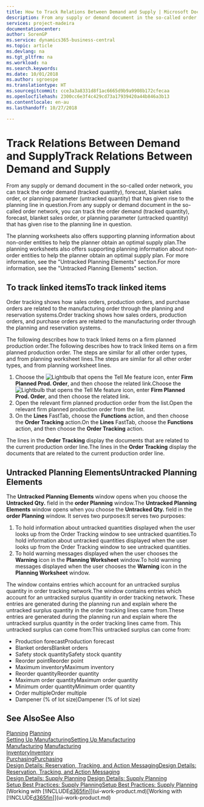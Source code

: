 ```yaml
---
title: How to Track Relations Between Demand and Supply | Microsoft Docs
description: From any supply or demand document in the so-called order network, you can track the order demand (tracked quantity), forecast, blanket sales order, or planning parameter (untracked quantity) that has given rise to the planning line in question.
services: project-madeira
documentationcenter: 
author: SorenGP
ms.service: dynamics365-business-central
ms.topic: article
ms.devlang: na
ms.tgt_pltfrm: na
ms.workload: na
ms.search.keywords: 
ms.date: 10/01/2018
ms.author: sgroespe
ms.translationtype: HT
ms.sourcegitcommit: cce3a3a8331d8f1ac6665d9b9a9908b172cfecaa
ms.openlocfilehash: 2300cc6e3f4c429cd73a17939420a44b846a3b13
ms.contentlocale: en-au
ms.lasthandoff: 10/27/2018

---
```

# <a name="track-relations-between-demand-and-supply"></a><span data-ttu-id="03d97-103">Track Relations Between Demand and Supply</span><span class="sxs-lookup"><span data-stu-id="03d97-103">Track Relations Between Demand and Supply</span></span>
<span data-ttu-id="03d97-104">From any supply or demand document in the so-called order network, you can track the order demand (tracked quantity), forecast, blanket sales order, or planning parameter (untracked quantity) that has given rise to the planning line in question.</span><span class="sxs-lookup"><span data-stu-id="03d97-104">From any supply or demand document in the so-called order network, you can track the order demand (tracked quantity), forecast, blanket sales order, or planning parameter (untracked quantity) that has given rise to the planning line in question.</span></span>

<span data-ttu-id="03d97-105">The planning worksheets also offers supporting planning information about non-order entities to help the planner obtain an optimal supply plan.</span><span class="sxs-lookup"><span data-stu-id="03d97-105">The planning worksheets also offers supporting planning information about non-order entities to help the planner obtain an optimal supply plan.</span></span> <span data-ttu-id="03d97-106">For more information, see the "Untracked Planning Elements" section.</span><span class="sxs-lookup"><span data-stu-id="03d97-106">For more information, see the "Untracked Planning Elements" section.</span></span>

## <a name="to-track-linked-items"></a><span data-ttu-id="03d97-107">To track linked items</span><span class="sxs-lookup"><span data-stu-id="03d97-107">To track linked items</span></span>
<span data-ttu-id="03d97-108">Order tracking shows how sales orders, production orders, and purchase orders are related to the manufacturing order through the planning and reservation systems.</span><span class="sxs-lookup"><span data-stu-id="03d97-108">Order tracking shows how sales orders, production orders, and purchase orders are related to the manufacturing order through the planning and reservation systems.</span></span>

<span data-ttu-id="03d97-109">The following describes how to track linked items on a firm planned production order.</span><span class="sxs-lookup"><span data-stu-id="03d97-109">The following describes how to track linked items on a firm planned production order.</span></span> <span data-ttu-id="03d97-110">The steps are similar for all other order types, and from planning worksheet lines.</span><span class="sxs-lookup"><span data-stu-id="03d97-110">The steps are similar for all other order types, and from planning worksheet lines.</span></span>

1. <span data-ttu-id="03d97-111">Choose the ![Lightbulb that opens the Tell Me feature](media/ui-search/search_small.png "Tell me what you want to do") icon, enter **Firm Planned Prod. Order**, and then choose the related link.</span><span class="sxs-lookup"><span data-stu-id="03d97-111">Choose the ![Lightbulb that opens the Tell Me feature](media/ui-search/search_small.png "Tell me what you want to do") icon, enter **Firm Planned Prod. Order**, and then choose the related link.</span></span>
2. <span data-ttu-id="03d97-112">Open the relevant firm planned production order from the list.</span><span class="sxs-lookup"><span data-stu-id="03d97-112">Open the relevant firm planned production order from the list.</span></span>
3. <span data-ttu-id="03d97-113">On the **Lines** FastTab, choose the **Functions** action, and then choose the **Order Tracking** action.</span><span class="sxs-lookup"><span data-stu-id="03d97-113">On the **Lines** FastTab, choose the **Functions** action, and then choose the **Order Tracking** action.</span></span>

<span data-ttu-id="03d97-114">The lines in the **Order Tracking** display the documents that are related to the current production order line.</span><span class="sxs-lookup"><span data-stu-id="03d97-114">The lines in the **Order Tracking** display the documents that are related to the current production order line.</span></span>

## <a name="untracked-planning-elements"></a><span data-ttu-id="03d97-115">Untracked Planning Elements</span><span class="sxs-lookup"><span data-stu-id="03d97-115">Untracked Planning Elements</span></span>
<span data-ttu-id="03d97-116">The **Untracked Planning Elements** window opens when you choose the **Untracked Qty.** field in the **order Planning** window.</span><span class="sxs-lookup"><span data-stu-id="03d97-116">The **Untracked Planning Elements** window opens when you choose the **Untracked Qty.** field in the **order Planning** window.</span></span> <span data-ttu-id="03d97-117">It serves two purposes:</span><span class="sxs-lookup"><span data-stu-id="03d97-117">It serves two purposes:</span></span>

1. <span data-ttu-id="03d97-118">To hold information about untracked quantities displayed when the user looks up from the Order Tracking window to see untracked quantities.</span><span class="sxs-lookup"><span data-stu-id="03d97-118">To hold information about untracked quantities displayed when the user looks up from the Order Tracking window to see untracked quantities.</span></span>
2. <span data-ttu-id="03d97-119">To hold warning messages displayed when the user chooses the **Warning** icon in the **Planning Worksheet** window.</span><span class="sxs-lookup"><span data-stu-id="03d97-119">To hold warning messages displayed when the user chooses the **Warning** icon in the **Planning Worksheet** window.</span></span>

<span data-ttu-id="03d97-120">The window contains entries which account for an untracked surplus quantity in order tracking network.</span><span class="sxs-lookup"><span data-stu-id="03d97-120">The window contains entries which account for an untracked surplus quantity in order tracking network.</span></span> <span data-ttu-id="03d97-121">These entries are generated during the planning run and explain where the untracked surplus quantity in the order tracking lines came from.</span><span class="sxs-lookup"><span data-stu-id="03d97-121">These entries are generated during the planning run and explain where the untracked surplus quantity in the order tracking lines came from.</span></span> <span data-ttu-id="03d97-122">This untracked surplus can come from:</span><span class="sxs-lookup"><span data-stu-id="03d97-122">This untracked surplus can come from:</span></span>

- <span data-ttu-id="03d97-123">Production forecast</span><span class="sxs-lookup"><span data-stu-id="03d97-123">Production forecast</span></span>
- <span data-ttu-id="03d97-124">Blanket orders</span><span class="sxs-lookup"><span data-stu-id="03d97-124">Blanket orders</span></span>
- <span data-ttu-id="03d97-125">Safety stock quantity</span><span class="sxs-lookup"><span data-stu-id="03d97-125">Safety stock quantity</span></span>
- <span data-ttu-id="03d97-126">Reorder point</span><span class="sxs-lookup"><span data-stu-id="03d97-126">Reorder point</span></span>
- <span data-ttu-id="03d97-127">Maximum inventory</span><span class="sxs-lookup"><span data-stu-id="03d97-127">Maximum inventory</span></span>
- <span data-ttu-id="03d97-128">Reorder quantity</span><span class="sxs-lookup"><span data-stu-id="03d97-128">Reorder quantity</span></span>
- <span data-ttu-id="03d97-129">Maximum order quantity</span><span class="sxs-lookup"><span data-stu-id="03d97-129">Maximum order quantity</span></span>
- <span data-ttu-id="03d97-130">Minimum order quantity</span><span class="sxs-lookup"><span data-stu-id="03d97-130">Minimum order quantity</span></span>
- <span data-ttu-id="03d97-131">Order multiple</span><span class="sxs-lookup"><span data-stu-id="03d97-131">Order multiple</span></span>
- <span data-ttu-id="03d97-132">Dampener (% of lot size)</span><span class="sxs-lookup"><span data-stu-id="03d97-132">Dampener (% of lot size)</span></span>

## <a name="see-also"></a><span data-ttu-id="03d97-133">See Also</span><span class="sxs-lookup"><span data-stu-id="03d97-133">See Also</span></span>  
<span data-ttu-id="03d97-134">[Planning](production-planning.md) </span><span class="sxs-lookup"><span data-stu-id="03d97-134">[Planning](production-planning.md) </span></span>  
[<span data-ttu-id="03d97-135">Setting Up Manufacturing</span><span class="sxs-lookup"><span data-stu-id="03d97-135">Setting Up Manufacturing</span></span>](production-configure-production-processes.md)  
<span data-ttu-id="03d97-136">[Manufacturing](production-manage-manufacturing.md)  </span><span class="sxs-lookup"><span data-stu-id="03d97-136">[Manufacturing](production-manage-manufacturing.md)  </span></span>  
[<span data-ttu-id="03d97-137">Inventory</span><span class="sxs-lookup"><span data-stu-id="03d97-137">Inventory</span></span>](inventory-manage-inventory.md)  
[<span data-ttu-id="03d97-138">Purchasing</span><span class="sxs-lookup"><span data-stu-id="03d97-138">Purchasing</span></span>](purchasing-manage-purchasing.md)  
[<span data-ttu-id="03d97-139">Design Details: Reservation, Tracking, and Action Messaging</span><span class="sxs-lookup"><span data-stu-id="03d97-139">Design Details: Reservation, Tracking, and Action Messaging</span></span>](design-details-reservation-order-tracking-and-action-messaging.md)  
<span data-ttu-id="03d97-140">[Design Details: Supply Planning](design-details-supply-planning.md) </span><span class="sxs-lookup"><span data-stu-id="03d97-140">[Design Details: Supply Planning](design-details-supply-planning.md) </span></span>  
[<span data-ttu-id="03d97-141">Setup Best Practices: Supply Planning</span><span class="sxs-lookup"><span data-stu-id="03d97-141">Setup Best Practices: Supply Planning</span></span>](setup-best-practices-supply-planning.md)  
<span data-ttu-id="03d97-142">[Working with [!INCLUDE[d365fin](includes/d365fin_md.md)]](ui-work-product.md)</span><span class="sxs-lookup"><span data-stu-id="03d97-142">[Working with [!INCLUDE[d365fin](includes/d365fin_md.md)]](ui-work-product.md)</span></span>

